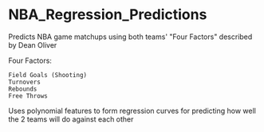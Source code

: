 # NBA_Regression_Predictions

Predicts NBA game matchups using both teams' "Four Factors" described by Dean Oliver

  Four Factors:
    
    Field Goals (Shooting)
    Turnovers
    Rebounds
    Free Throws
    
Uses polynomial features to form regression curves for predicting how well the 2 teams will do against each other
